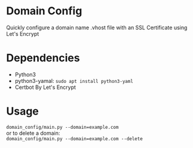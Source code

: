 # Domain Config
Quickly configure a domain name .vhost file with an SSL Certificate using Let's Encrypt

# Dependencies 
* Python3
* python3-yamal: `sudo apt install python3-yaml`
* Certbot By Let's Encrypt

# Usage
`domain_config/main.py --domain=example.com`<br>
or to delete a domain:<br>
`domain_config/main.py --domain=example.com --delete`

